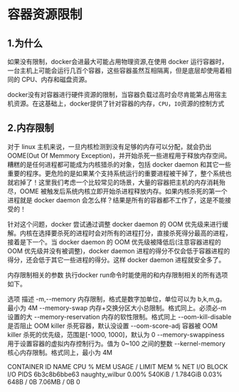 # 容器资源限制

## 1.为什么

如果没有限制，docker会进最大可能占用物理资源,在使用 docker 运行容器时，一台主机上可能会运行几百个容器，这些容器虽然互相隔离，但是底层却使用着相同的 CPU、内存和磁盘资源。

docker没有对容器进行硬件资源的限制，当容器负载过高时会尽肯能第占用宿主机资源。在这基础上，docker提供了针对容器的内存，`CPU`，`IO`资源的控制方式



## 2.内存限制

对于 linux 主机来说，一旦内核检测到没有足够的内存可以分配，就会扔出 OOME(Out Of Memmory Exception)，并开始杀死一些进程用于释放内存空间。糟糕的是任何进程都可能成为内核猎杀的对象，包括 docker daemon 和其它一些重要的程序。更危险的是如果某个支持系统运行的重要进程被干掉了，整个系统也就宕掉了！这里我们考虑一个比较常见的场景，大量的容器把主机的内存消耗殆尽，OOME 被触发后系统内核立即开始杀进程释放内存。如果内核杀死的第一个进程就是 docker daemon 会怎么样？结果是所有的容器都不工作了，这是不能接受的！

针对这个问题，docker 尝试通过调整 docker daemon 的 OOM 优先级来进行缓解。内核在选择要杀死的进程时会对所有的进程打分，直接杀死得分最高的进程，接着是下一个。当 docker daemon 的 OOM 优先级被降低后(注意容器进程的 OOM 优先级并没有被调整)，docker daemon 进程的得分不仅会低于容器进程的得分，还会低于其它一些进程的得分。这样 docker daemon 进程就安全多了。



内存限制相关的参数
执行docker run命令时能使用的和内存限制相关的所有选项如下。

选项	描述
-m,--memory	内存限制，格式是数字加单位，单位可以为 b,k,m,g。最小为 4M
--memory-swap	内存+交换分区大小总限制。格式同上。必须必-m设置的大
--memory-reservation	内存的软性限制。格式同上
--oom-kill-disable	是否阻止 OOM killer 杀死容器，默认没设置
--oom-score-adj	容器被 OOM killer 杀死的优先级，范围是[-1000, 1000]，默认为 0
--memory-swappiness	用于设置容器的虚拟内存控制行为。值为 0~100 之间的整数
--kernel-memory	核心内存限制。格式同上，最小为 4M





CONTAINER ID        NAME                CPU %               MEM USAGE / LIMIT   MEM %               NET I/O             BLOCK I/O           PIDS
6b3c8b6bbe63        naughty_wilbur      0.00%               540KiB / 1.784GiB   0.03%               648B / 0B           7.06MB / 0B         0